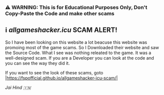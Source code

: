 ### ⚠️ WARNING: This is for Educational Purposes Only, Don't Copy-Paste the Code and make other scams
## ℹ️ _allgameshacker.icu_ SCAM ALERT!
So I have been looking on this website a lot beacuse this website was promoing most of the game scams. So I Downloaded their website and saw the Source Code. What I see was nothing releated to the game. It was a well-designed scam. If you are a Developer you can look at the code and you can see the way they did it.

If you want to see the look of these scams, goto |https://fspofficial.github.io/allgameshacker-icu-scam/|

_Jai Hind 🇮🇳_
